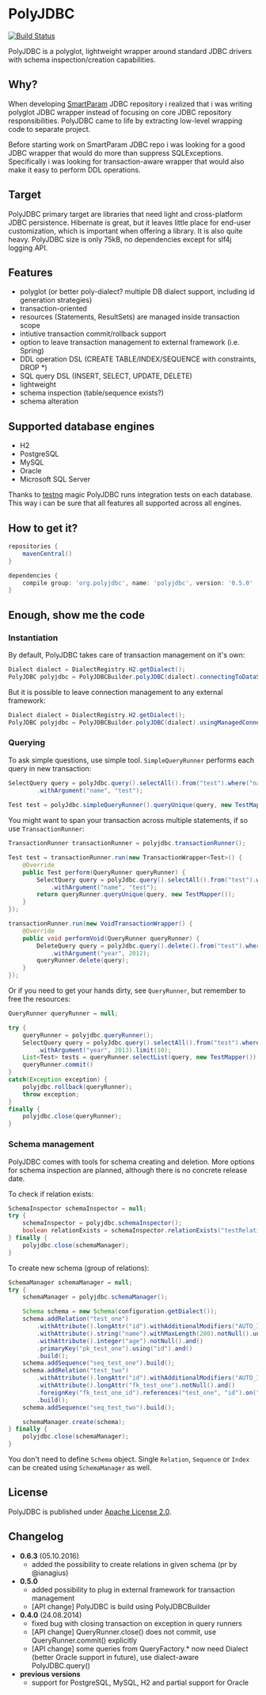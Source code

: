 # PolyJDBC

[![Build Status](https://travis-ci.org/polyjdbc/polyjdbc.png?branch=master)](https://travis-ci.org/polyjdbc/polyjdbc)

PolyJDBC is a polyglot, lightweight wrapper around standard JDBC drivers with
schema inspection/creation capabilities.

## Why?

When developing [SmartParam](http://smartparam.org) JDBC repository i realized
that i was writing polyglot JDBC wrapper instead of focusing on core JDBC repository responsibilities.
PolyJDBC came to life by extracting low-level wrapping code to separate project.

Before starting work on SmartParam JDBC repo i was looking for a good JDBC wrapper
that would do more than suppress SQLExceptions. Specifically i was looking for
transaction-aware wrapper that would also make it easy to perform DDL operations.

## Target

PolyJDBC primary target are libraries that need light and cross-platform JDBC
persistence. Hibernate is great, but it leaves little place for end-user customization,
which is important when offering a library. It is also quite heavy. PolyJDBC size is
only 75kB, no dependencies except for slf4j logging API.

## Features

* polyglot (or better poly-dialect? multiple DB dialect support, including id generation strategies)
* transaction-oriented
* resources (Statements, ResultSets) are managed inside transaction scope
* intiutive transaction commit/rollback support
* option to leave transaction management to external framework (i.e. Spring)
* DDL operation DSL (CREATE TABLE/INDEX/SEQUENCE with constraints, DROP \*)
* SQL query DSL (INSERT, SELECT, UPDATE, DELETE)
* lightweight
* schema inspection (table/sequence exists?)
* schema alteration

## Supported database engines

* H2
* PostgreSQL
* MySQL
* Oracle 
* Microsoft SQL Server

Thanks to [testng](http://testng.org/) magic PolyJDBC runs integration tests
on each database. This way i can be sure that all features all supported across
all engines.

## How to get it?

```groovy
repositories {
    mavenCentral()
}

dependencies {
    compile group: 'org.polyjdbc', name: 'polyjdbc', version: '0.5.0'
}
```

## Enough, show me the code

### Instantiation

By default, PolyJDBC takes care of transaction management on it's own:

```java
Dialect dialect = DialectRegistry.H2.getDialect();
PolyJDBC polyjdbc = PolyJDBCBuilder.polyJDBC(dialect).connectingToDataSource(dataSource).build();
```

But it is possible to leave connection management to any external framework:
 
```java
Dialect dialect = DialectRegistry.H2.getDialect();
PolyJDBC polyjdbc = PolyJDBCBuilder.polyJDBC(dialect).usingManagedConnections(() -> frameworkManager::getConnection).build();
```

### Querying

To ask simple questions, use simple tool. `SimpleQueryRunner` performs each query in new transaction:

```java
SelectQuery query = polyJdbc.query().selectAll().from("test").where("name = :name")
        .withArgument("name", "test");
        
Test test = polyJdbc.simpleQueryRunner().queryUnique(query, new TestMapper());
```

You might want to span your transaction across multiple statements, if so use `TransactionRunner`:

```java
TransactionRunner transactionRunner = polyjdbc.transactionRunner();

Test test = transactionRunner.run(new TransactionWrapper<Test>() {
    @Override
    public Test perform(QueryRunner queryRunner) {
        SelectQuery query = polyJdbc.query().selectAll().from("test").where("name = :name")
            .withArgument("name", "test");
        return queryRunner.queryUnique(query, new TestMapper());
    }
});

transactionRunner.run(new VoidTransactionWrapper() {
    @Override
    public void performVoid(QueryRunner queryRunner) {
        DeleteQuery query = polyJdbc.query().delete().from("test").where("year < :year")
            .withArgument("year", 2012);
        queryRunner.delete(query);
    }
});
```

Or if you need to get your hands dirty, see `QueryRunner`, but remember to free the resources:

```java
QueryRunner queryRunner = null;

try {
    queryRunner = polyjdbc.queryRunner();
    SelectQuery query = polyJdbc.query().selectAll().from("test").where("year = :year")
        .withArgument("year", 2013).limit(10);
    List<Test> tests = queryRunner.selectList(query, new TestMapper());
    queryRunner.commit()
}
catch(Exception exception) {
    polyjdbc.rollback(queryRunner);
    throw exception;
}
finally {
    polyjdbc.close(queryRunner);
}
```

### Schema management

PolyJDBC comes with tools for schema creating and deletion. More options for
schema inspection are planned, although there is no concrete release date.

To check if relation exists:

```java
SchemaInspector schemaInspector = null;
try {
    schemaInspector = polyjdbc.schemaInspector();
    boolean relationExists = schemaInspector.relationExists("testRelation");
} finally {
    polyjdbc.close(schemaManager);
}
```

To create new schema (group of relations):

```java
SchemaManager schemaManager = null;
try {
    schemaManager = polyjdbc.schemaManager();

    Schema schema = new Schema(configuration.getDialect());
    schema.addRelation("test_one")
        .withAttribute().longAttr("id").withAdditionalModifiers("AUTO_INCREMENT").notNull().and()
        .withAttribute().string("name").withMaxLength(200).notNull().unique().and()
        .withAttribute().integer("age").notNull().and()
        .primaryKey("pk_test_one").using("id").and()
        .build();
    schema.addSequence("seq_test_one").build();
    schema.addRelation("test_two")
        .withAttribute().longAttr("id").withAdditionalModifiers("AUTO_INCREMENT").notNull().and()
        .withAttribute().longAttr("fk_test_one").notNull().and()
        .foreignKey("fk_test_one_id").references("test_one", "id").on("fk_test_one").and()
        .build();
    schema.addSequence("seq_test_two").build();

    schemaManager.create(schema);
} finally {
    polyjdbc.close(schemaManager);
}
```

You don't need to define `Schema` object. Single `Relation`, `Sequence` or `Index` can be
created using `SchemaManager` as well.

## License

PolyJDBC is published under [Apache License 2.0](http://www.apache.org/licenses/LICENSE-2.0).

## Changelog

* **0.6.3** (05.10.2016)
    * added the possibility to create relations in given schema (pr by @ianagius)
* **0.5.0**
    * added possibility to plug in external framework for transaction management
    * [API change] PolyJDBC is build using PolyJDBCBuilder
* **0.4.0** (24.08.2014)
    * fixed bug with closing transaction on exception in query runners
    * [API change] QueryRunner.close() does not commit, use QueryRunner.commit() explicitly
    * [API change] some queries from QueryFactory.* now need Dialect (better Oracle support in future), use dialect-aware PolyJDBC.query() 
* **previous versions**
    * support for PostgreSQL, MySQL, H2 and partial support for Oracle

